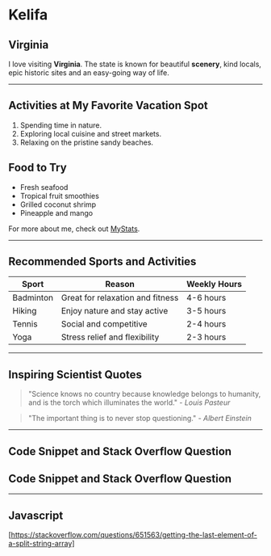 
 # Kelifa

## Virginia

I love visiting **Virginia**. The state is known for beautiful **scenery**, kind locals, epic historic sites and an easy-going way of life.


---

## Activities at My Favorite Vacation Spot

   1. Spending time in nature.
   2. Exploring local cuisine and street markets.
   3. Relaxing on the pristine sandy beaches.

## Food to Try

   - Fresh seafood 
   - Tropical fruit smoothies
   -  Grilled coconut shrimp
   - Pineapple and mango 

For more about me, check out [MyStats](MyStats.md).

---

## Recommended Sports and Activities

| Sport            | Reason                                | Weekly Hours |
| ---------------- | ------------------------------------- | ------------ |
| Badminton        | Great for relaxation and fitness      | 4-6 hours    |
| Hiking           | Enjoy nature and stay active          | 3-5 hours    |
| Tennis           | Social and competitive                | 2-4 hours    |
| Yoga             | Stress relief and flexibility         | 2-3 hours    |

---

## Inspiring Scientist Quotes

> "Science knows no country because knowledge belongs to humanity, and is the torch which illuminates the world." - *Louis Pasteur*

> "The important thing is to never stop questioning." - *Albert Einstein*


---

## Code Snippet and Stack Overflow Question

## Code Snippet and Stack Overflow Question


<hr>

## Javascript

[https://stackoverflow.com/questions/651563/getting-the-last-element-of-a-split-string-array]